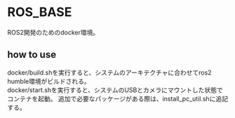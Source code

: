 # ROS_BASE
ROS2開発のためのdocker環境。

## how to use
docker/build.shを実行すると、システムのアーキテクチャに合わせてros2 humble環境がビルドされる。  
docker/start.shを実行すると、システムのUSBとカメラにマウントした状態でコンテナを起動。
追加で必要なパッケージがある際は、install_pc_util.shに追記する。
